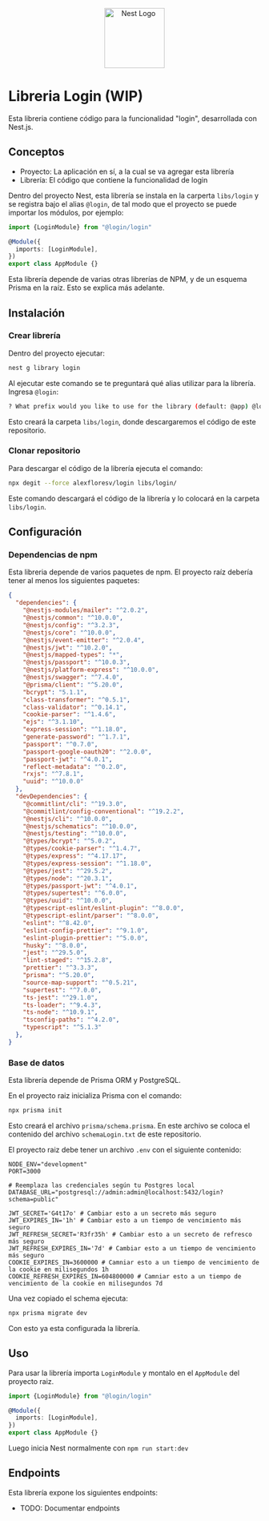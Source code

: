<p align="center">
  <a href="http://nestjs.com/" target="blank"><img src="https://nestjs.com/img/logo-small.svg" width="120" alt="Nest Logo" /></a>
</p>

# Libreria Login (WIP)

Esta libreria contiene código para la funcionalidad "login",
desarrollada con Nest.js.


## Conceptos

- Proyecto: La aplicación en sí, a la cual se va agregar esta librería
- Librería: El código que contiene la funcionalidad de login

Dentro del proyecto Nest, esta librería se instala en la carperta `libs/login`
y se registra bajo el alias `@login`, de tal modo que el proyecto se puede
importar los módulos, por ejemplo:

```ts
import {LoginModule} from "@login/login"

@Module({
  imports: [LoginModule],
})
export class AppModule {}
```

Esta librería depende de varias otras librerías de NPM,
y de un esquema Prisma en la raíz. Esto se explica más adelante.



## Instalación


### Crear librería

Dentro del proyecto ejecutar:

```bash
nest g library login
```

Al ejecutar este comando se te preguntará qué alias utilizar para
la librería. Ingresa `@login`:

```bash
? What prefix would you like to use for the library (default: @app) @login
```

Esto creará la carpeta `libs/login`, donde descargaremos el código de este
repositorio.

### Clonar repositorio

Para descargar el código de la librería ejecuta el comando:

```bash
npx degit --force alexfloresv/login libs/login/
```

Este comando descargará el código de la librería y lo colocará en la carpeta
`libs/login`.


## Configuración

### Dependencias de npm

Esta libreria depende de varios paquetes de npm.
El proyecto raíz debería tener al menos los siguientes paquetes:

```json
{
  "dependencies": {
    "@nestjs-modules/mailer": "^2.0.2",
    "@nestjs/common": "^10.0.0",
    "@nestjs/config": "^3.2.3",
    "@nestjs/core": "^10.0.0",
    "@nestjs/event-emitter": "^2.0.4",
    "@nestjs/jwt": "^10.2.0",
    "@nestjs/mapped-types": "*",
    "@nestjs/passport": "^10.0.3",
    "@nestjs/platform-express": "^10.0.0",
    "@nestjs/swagger": "^7.4.0",
    "@prisma/client": "^5.20.0",
    "bcrypt": "5.1.1",
    "class-transformer": "^0.5.1",
    "class-validator": "^0.14.1",
    "cookie-parser": "^1.4.6",
    "ejs": "^3.1.10",
    "express-session": "^1.18.0",
    "generate-password": "^1.7.1",
    "passport": "^0.7.0",
    "passport-google-oauth20": "^2.0.0",
    "passport-jwt": "^4.0.1",
    "reflect-metadata": "^0.2.0",
    "rxjs": "^7.8.1",
    "uuid": "^10.0.0"
  },
  "devDependencies": {
    "@commitlint/cli": "^19.3.0",
    "@commitlint/config-conventional": "^19.2.2",
    "@nestjs/cli": "^10.0.0",
    "@nestjs/schematics": "^10.0.0",
    "@nestjs/testing": "^10.0.0",
    "@types/bcrypt": "^5.0.2",
    "@types/cookie-parser": "^1.4.7",
    "@types/express": "^4.17.17",
    "@types/express-session": "^1.18.0",
    "@types/jest": "^29.5.2",
    "@types/node": "^20.3.1",
    "@types/passport-jwt": "^4.0.1",
    "@types/supertest": "^6.0.0",
    "@types/uuid": "^10.0.0",
    "@typescript-eslint/eslint-plugin": "^8.0.0",
    "@typescript-eslint/parser": "^8.0.0",
    "eslint": "^8.42.0",
    "eslint-config-prettier": "^9.1.0",
    "eslint-plugin-prettier": "^5.0.0",
    "husky": "^8.0.0",
    "jest": "^29.5.0",
    "lint-staged": "^15.2.8",
    "prettier": "^3.3.3",
    "prisma": "^5.20.0",
    "source-map-support": "^0.5.21",
    "supertest": "^7.0.0",
    "ts-jest": "^29.1.0",
    "ts-loader": "^9.4.3",
    "ts-node": "^10.9.1",
    "tsconfig-paths": "^4.2.0",
    "typescript": "^5.1.3"
  },
}
```

### Base de datos

Esta librería depende de Prisma ORM y PostgreSQL.

En el proyecto raiz inicializa Prisma con el comando:

```bash
npx prisma init
```

Esto creará el archivo `prisma/schema.prisma`. En este archivo se coloca
el contenido del archivo `schemaLogin.txt` de este repositorio.

El proyecto raiz debe tener un archivo `.env` con el siguiente
contenido:

```.env
NODE_ENV="development"
PORT=3000

# Reemplaza las credenciales según tu Postgres local
DATABASE_URL="postgresql://admin:admin@localhost:5432/login?schema=public"

JWT_SECRET='G4t17o' # Cambiar esto a un secreto más seguro
JWT_EXPIRES_IN='1h' # Cambiar esto a un tiempo de vencimiento más seguro
JWT_REFRESH_SECRET='R3fr35h' # Cambiar esto a un secreto de refresco más seguro
JWT_REFRESH_EXPIRES_IN='7d' # Cambiar esto a un tiempo de vencimiento más seguro
COOKIE_EXPIRES_IN=3600000 # Camniar esto a un tiempo de vencimiento de la cookie en milisegundos 1h
COOKIE_REFRESH_EXPIRES_IN=604800000 # Camniar esto a un tiempo de vencimiento de la cookie en milisegundos 7d
```

Una vez copiado el schema ejecuta:

```bash
npx prisma migrate dev
```

Con esto ya esta configurada la librería.


## Uso

Para usar la librería importa `LoginModule` y montalo
en el `AppModule` del proyecto raiz.

```ts
import {LoginModule} from "@login/login"

@Module({
  imports: [LoginModule],
})
export class AppModule {}
```

Luego inicia Nest normalmente con `npm run start:dev`


## Endpoints

Esta librería expone los siguientes endpoints:

- TODO: Documentar endpoints




